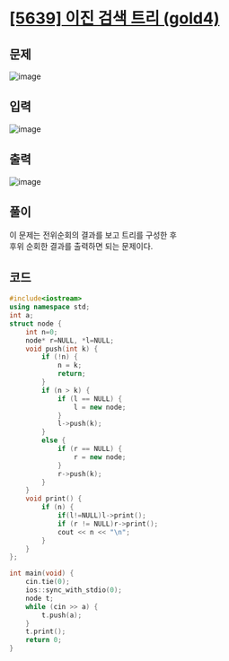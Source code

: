 # [[5639] 이진 검색 트리 (gold4)](https://www.acmicpc.net/problem/5639)
## 문제
![image](https://github.com/daehan-86/baekjoon_study_with_cpp/assets/78295295/7ddba78d-57e5-403a-bcf2-72aee3b17457)

## 입력
![image](https://github.com/daehan-86/baekjoon_study_with_cpp/assets/78295295/f99fa6e5-76e4-4be2-898d-f41b5ea31ce4)

## 출력
![image](https://github.com/daehan-86/baekjoon_study_with_cpp/assets/78295295/7dc57b52-54df-4e79-bd7a-631606bdef44)

## 풀이
이 문제는 전위순회의 결과를 보고 트리를 구성한 후  
후위 순회한 결과를 출력하면 되는 문제이다.
## 코드
```cpp
#include<iostream>
using namespace std;
int a;
struct node {
	int n=0;
	node* r=NULL, *l=NULL;
	void push(int k) {
		if (!n) {
			n = k;
			return;
		}
		if (n > k) {
			if (l == NULL) {
				l = new node;
			}
			l->push(k);
		}
		else {
			if (r == NULL) {
				r = new node;
			}
			r->push(k);
		}
	}
	void print() {
		if (n) {
			if(l!=NULL)l->print();
			if (r != NULL)r->print();
			cout << n << "\n";
		}
	}
};

int main(void) {
	cin.tie(0);
	ios::sync_with_stdio(0);
	node t;
	while (cin >> a) {
		t.push(a);
	}
	t.print();
	return 0;
}
```
